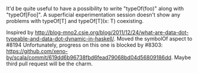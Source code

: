 It'd be quite useful to have a possibility to write "typeOf(foo)" along with "typeOf[Foo]". A superficial experimentation session doesn't show any problems with typeOf[T] and typeOf[T](x: T) coexisting.

Inspired by http://blog-mno2.csie.org/blog/2011/12/24/what-are-data-dot-typeable-and-data-dot-dynamic-in-haskell/.
Moved the symbolOf aspect to #8194
Unfortunately, progress on this one is blocked by #8303: https://github.com/xeno-by/scala/commit/619dd6b96738fbd6fead79068bd04d56809186dd. Maybe third pull request will be the charm.
